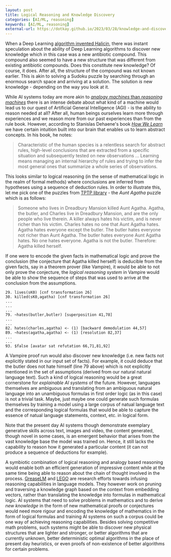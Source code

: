 ```yaml
---
layout: post
title: Logical Reasoning and Knowledge Discovery
categories: [AI/ML, reasoning]
keywords: [AI/ML, reasoning]
external-url: https://dotkay.github.io/2023/03/28/knowledge-and-discovery
---
```


When a Deep Learning [algorithm invented Halicin](https://news.mit.edu/2020/artificial-intelligence-identifies-new-antibiotic-0220), there was instant speculation about the ability of Deep Learning algorithms to discover new knowledge which in this case was a new antibiotic compound. This compound also seemed to have a new structure that was different from existing antibiotic compounds. Does this constitute new knowledge? Of course, it does. After all, the structure of the compound was not known earlier. This is akin to solving a Sudoku puzzle by searching through an enormous search space and arriving at a solution. The solution *is* new knowledge - depending on the way you look at it. 

While AI systems today are more akin to [*analogy machines* than *reasoning machines*](https://dotkay.github.io/2023/01/26/analogy-machines-reasoning) there is an intense debate about what kind of a machine would lead us to our quest of Artificial General Intelligence (AGI) - is the ability to reason needed at all? After all, human beings ourselves learn more through experiences and we reason more from our past experiences than from the rule book. However, according to Stanislas Dehaene's book [*How We Learn*](https://www.amazon.com/How-We-Learn-Brains-Machine/dp/0525559884) we have certain intuition built into our brain that enables us to learn abstract concepts. In his book, he notes:

> Characteristic of the human species is a relentless search for abstract rules, high-level conclusions that are extracted from a specific situation and subsequently tested on new observations 
> ...
> Learning means managing an internal hierarchy of rules and trying to infer the most general ones that summarize a whole series of observations.

This looks similar to logical reasoning (in the sense of mathematical logic in the realm of formal methods) where conclusions are inferred from hypotheses using a sequence of deduction rules. In order to illustrate this, let me pick one of the puzzles from [TPTP library](https://www.tptp.org/) - the *Aunt Agatha* puzzle which is as follows:

> Someone who lives in Dreadbury Mansion killed Aunt Agatha. Agatha, the butler, and Charles live in Dreadbury Mansion, and are the only people who live therein. A killer always hates his victim, and is never richer than his victim. Charles hates no one that Aunt Agatha hates. Agatha hates everyone except the butler. The butler hates everyone not richer than Aunt Agatha. The butler hates everyone Aunt Agatha hates. No one hates everyone. Agatha is not the butler. Therefore: Agatha killed herself.

If one were to encode the given facts in mathematical logic and prove the conclusion (the conjecture that Agatha killed herself) is deducible from the given facts, say in a theorem prover (like Vampire), it would be able to not only prove the conjecture, the *logical reasoning system* in Vampire would be able to show the sequence of steps that was used to arrive at the conclusion from the assumptions. 

```
29. lives(sK0) [cnf transformation 26]
30. killed(sK0,agatha) [cnf transformation 26]
...
...
...
79. ~hates(butler,butler) [superposition 41,78]
...
...
82. hates(charles,agatha) <- (1) [backward demodulation 44,57]
89. ~hates(agatha,agatha) <- (1) [resolution 82,37]
...
...
93. $false [avatar sat refutation 66,71,81,92]
```

A Vampire proof run would also discover new knowledge (i.e. new facts not explicitly stated in our input set of facts). For example, it could deduce that the butler does not hate himself (line 79 above) which is not explicitly mentioned in the set of assumptions (derived from our natural natural language text). Such a kind of logical reasoning would be a great cornerstone for *explainable AI systems* of the future. However, languages themselves are ambiguous and translating from an ambiguous natural language into an unambiguous formulas in first order logic (as in this case) is not a trivial task. Maybe, just maybe one could generate such formulas themselves by training a model using a large corpus of natual language text and the corresponding logical formulas that would be able to capture the essence of natual language statements, context, etc. in logical form. 

Note that the present day AI systems though demonstrate exemplary generative skills across text, images and video, the content generated, though novel in some cases, is an emergent behavior that arises from the vast knowledge base the model was trained on. Hence, it still lacks the capability to reason how it generated a particular content (it can not produce a sequence of deductions for example).

A symbiotic combination of logical reasoning and analogy based reasoning would enable both an efficient generation of impressive content while at the same time being able to reason about the chain of thought involved in the process. [GreaseLM](https://arxiv.org/abs/2201.08860) and [LEGO](https://proceedings.mlr.press/v139/ren21a.html) are research efforts towards infusing reasoning capabilities in language models. They however work on pruning and traversing a knowledge graph based on the context from embedding vectors, rather than translating the knowledge into formulas in mathematical logic. AI systems that need to solve problems in mathematics and to derive *new knowledge* in the form of new mathematical proofs or conjectures would need more rigour and encoding the knowledge of mathematics in the form of logical formulas and training AI systems on such a corpus could be one way of achieving reasoning capabilities. Besides solving competitive math problems, such systems might be able to discover new physical structures that are lighter and stronger, or better algorithms that are currently unknown, better deterministic optimal algorithms in the place of present day heuristics, or even proofs of non-existence of better algorithms for certain problems. 
